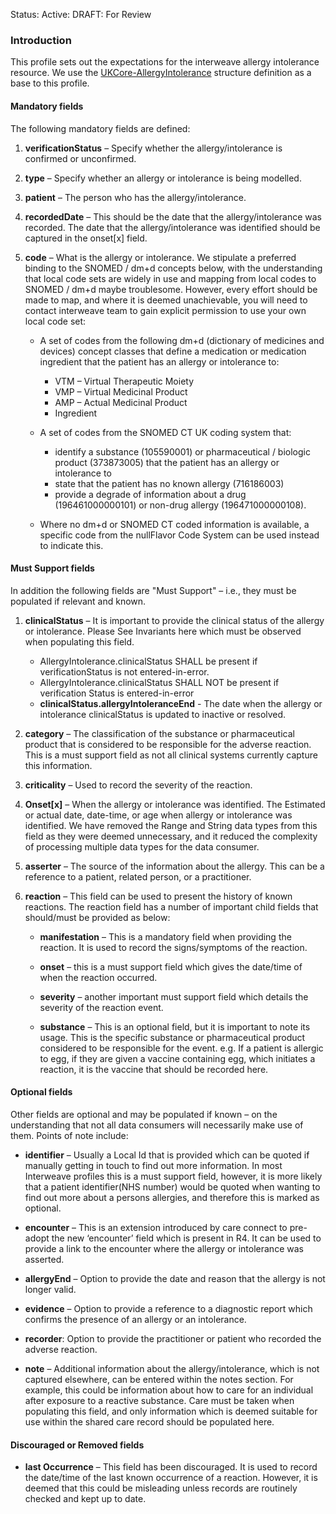 Status: Active: DRAFT: For Review

### **Introduction**
This profile sets out the expectations for the interweave allergy intolerance resource. We use the [UKCore-AllergyIntolerance](https://simplifier.net/HL7FHIRUKCoreR4/UKCore-AllergyIntolerance) structure definition as a base to this profile.

#### **Mandatory fields**
The following mandatory fields are defined:

1. **verificationStatus** – Specify whether the allergy/intolerance is confirmed or unconfirmed.

2. **type** – Specify whether an allergy or intolerance is being modelled.

3. **patient** – The person who has the allergy/intolerance.

4. **recordedDate** – This should be the date that the allergy/intolerance was recorded. The date that the allergy/intolerance was identified should be captured in the onset[x] field.

5. **code** – What is the allergy or intolerance. We stipulate a preferred binding to the SNOMED / dm+d concepts below, with the understanding that local code sets are widely in use and mapping from local codes to SNOMED / dm+d maybe troublesome. However, every effort should be made to map, and where it is deemed unachievable, you will need to contact interweave team to gain explicit permission to use your own local code set: 

    - A set of codes from the following dm+d (dictionary of medicines and devices) concept classes that define a medication or medication ingredient that the patient has an allergy or intolerance to:

        * VTM – Virtual Therapeutic Moiety
        * VMP – Virtual Medicinal Product
        * AMP – Actual Medicinal Product
        * Ingredient

    - A set of codes from the SNOMED CT UK coding system that:

        * identify a substance (105590001) or pharmaceutical / biologic product (373873005) that the patient has an allergy or intolerance to 
        * state that the patient has no known allergy (716186003) 
        * provide a degrade of information about a drug (196461000000101) or non-drug allergy (196471000000108).

    - Where no dm+d or SNOMED CT coded information is available, a specific code from the nullFlavor Code System can be used instead to indicate this.


#### **Must Support fields**
In addition the following fields are "Must Support" – i.e., they must be populated if relevant and known. 

1. **clinicalStatus** – It is important to provide the clinical status of the allergy or intolerance. Please See Invariants here which must be observed when populating this field.

    * AllergyIntolerance.clinicalStatus SHALL be present if verificationStatus is not entered-in-error.
    * AllergyIntolerance.clinicalStatus SHALL NOT be present if verification Status is entered-in-error

    - **clinicalStatus.allergyIntoleranceEnd** - The date when the allergy or intolerance clinicalStatus is updated to inactive or resolved.

2. **category** – The classification of the substance or pharmaceutical product that is considered to be responsible for the adverse reaction. This is a must support field as not all clinical systems currently capture this information.

3. **criticality** – Used to record the severity of the reaction.

4. **Onset[x]** – When the allergy or intolerance was identified. The Estimated or actual date, date-time, or age when allergy or intolerance was identified. We have removed the Range and String data types from this field as they were deemed unnecessary, and it reduced the complexity of processing multiple data types for the data consumer.

5. **asserter** – The source of the information about the allergy. This can be a reference to a patient, related person, or a practitioner.

6. **reaction** – This field can be used to present the history of known reactions. The reaction field has a number of important child fields that should/must be provided as below:

    - **manifestation** – This is a mandatory field when providing the reaction. It is used to record the signs/symptoms of the reaction.

    - **onset** – this is a must support field which gives the date/time of when the reaction occurred.

	- **severity** – another important must support field which details the severity of the reaction event.

    - **substance** – This is an optional field, but it is important to note its usage. This is the specific substance or pharmaceutical product considered to be responsible for the event. e.g. If a patient is allergic to egg, if they are given a vaccine containing egg, which initiates a reaction, it is the vaccine that should be recorded here.


#### **Optional fields**
Other fields are optional and may be populated if known – on the understanding that not all data consumers will necessarily make use of them. Points of note include:

 - **identifier** – Usually a Local Id that is provided which can be quoted if manually getting in touch to find out more information. In most Interweave profiles this is a must support field, however, it is more likely that a patient identifier(NHS number) would be quoted when wanting to find out more about a persons allergies, and therefore this is marked as optional.

 - **encounter** – This is an extension introduced by care connect to pre-adopt the new ‘encounter’ field which is present in R4. It can be used to provide a link to the encounter where the allergy or intolerance was asserted.

 - **allergyEnd** – Option to provide the date and reason that the allergy is not longer valid.
   
 - **evidence** – Option to provide a reference to a diagnostic report which confirms the presence of an allergy or an intolerance.

 - **recorder**: Option to provide the practitioner or patient who recorded the adverse reaction.

 - **note** – Additional information about the allergy/intolerance, which is not captured elsewhere, can be entered within the notes section. For example, this could be information about how to care for an individual after exposure to a reactive substance. Care must be taken when populating this field, and only information which is deemed suitable for use within the shared care record should be populated here.

#### **Discouraged or Removed fields**

 - **last Occurrence** – This field has been discouraged. It is used to record the date/time of the last known occurrence of a reaction. However, it is deemed that this could be misleading unless records are routinely checked and kept up to date.